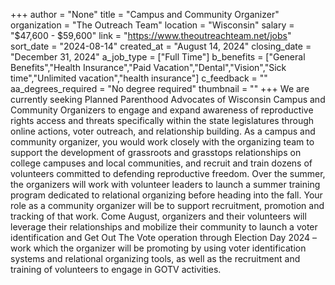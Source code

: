 +++
author = "None"
title = "Campus and Community Organizer"
organization = "The Outreach Team"
location = "Wisconsin"
salary = "$47,600 - $59,600"
link = "https://www.theoutreachteam.net/jobs"
sort_date = "2024-08-14"
created_at = "August 14, 2024"
closing_date = "December 31, 2024"
a_job_type = ["Full Time"]
b_benefits = ["General Benefits","Health Insurance","Paid Vacation","Dental","Vision","Sick time","Unlimited vacation","health insurance"]
c_feedback = ""
aa_degrees_required = "No degree required"
thumbnail = ""
+++
We are currently seeking Planned Parenthood Advocates of Wisconsin Campus and Community Organizers to engage and expand awareness of reproductive rights access and threats specifically within the state legislatures through online actions, voter outreach, and relationship building. As a campus and community organizer, you would work closely with the organizing team to support the development of grassroots and grasstops relationships on college campuses and local communities, and recruit and train dozens of volunteers committed to defending reproductive freedom. Over the summer, the organizers will work with volunteer leaders to launch a summer training program dedicated to relational organizing before heading into the fall. Your role as a community organizer will be to support recruitment, promotion and tracking of that work. Come August, organizers and their volunteers will leverage their relationships and mobilize their community to launch a voter identification and Get Out The Vote operation through Election Day 2024 – work which the organizer will be promoting by using voter identification systems and relational organizing tools, as well as the recruitment and training of volunteers to engage in GOTV activities.